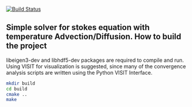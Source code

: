 
[![Build Status](https://travis-ci.org/TedStudley/mc-mini.svg?branch=build_system_replacement)](https://travis-ci.org/TedStudley/mc-mini)

Simple solver for stokes equation with temperature Advection/Diffusion.
 How to build the project
---
libeigen3-dev and libhdf5-dev packages are required to compile and run. Using VISIT for visualization is suggested, since many of the convergence analysis scripts are written using the Python VISIT Interface.


```bash
mkdir build
cd build
cmake ..
make
```
